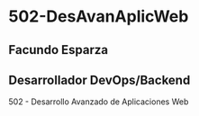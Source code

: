 # 502-DesAvanAplicWeb

## Facundo Esparza
## Desarrollador DevOps/Backend

502 - Desarrollo Avanzado de Aplicaciones Web
